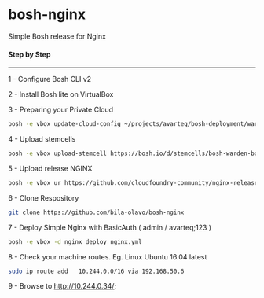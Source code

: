 # bosh-nginx

Simple Bosh release for Nginx

#### Step by Step ####

----

1 - Configure Bosh CLI v2

2 - Install Bosh lite on VirtualBox

3 - Preparing your Private Cloud
```bash
bosh -e vbox update-cloud-config ~/projects/avarteq/bosh-deployment/warden/cloud-config.yml
```
4 - Upload stemcells
```bash
bosh -e vbox upload-stemcell https://bosh.io/d/stemcells/bosh-warden-boshlite-ubuntu-trusty-go_agent?v=3586.24  --sha1 32c1e09391d509d24026e55555df07a166f8b8eb
```
5 - Upload release NGINX
```bash
bosh -e vbox ur https://github.com/cloudfoundry-community/nginx-release/releases/download/1.13.12/nginx-release-1.13.12.tgz
```

6 - Clone Respository
```bash
git clone https://github.com/bila-olavo/bosh-nginx
```

7 - Deploy Simple Nginx with BasicAuth ( admin / avarteq;123 )

```bash
bosh -e vbox -d nginx deploy nginx.yml
```

8 - Check your machine routes. Eg. Linux Ubuntu 16.04 latest
```bash
sudo ip route add   10.244.0.0/16 via 192.168.50.6
```
9 - Browse to <http://10.244.0.34/>;
